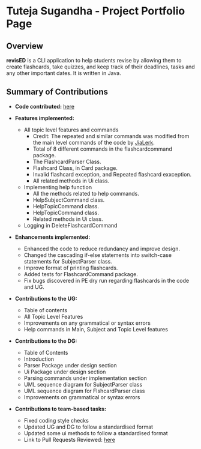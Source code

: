# Tuteja Sugandha - Project Portfolio Page

## Overview

**revisED** is a CLI application to help students revise by allowing them to create flashcards, take quizzes, 
and keep track of their deadlines, tasks and any other important dates. It is written in Java.

## Summary of Contributions

* **Code contributed:** [here](https://nus-cs2113-ay2021s1.github.io/tp-dashboard/#breakdown=true&search=sugandha929)

* **Features implemented:** 

    * All topic level features and commands
        * Credit: The repeated and similar commands was modified from the main level commands of the code by [JiaLerk](https://github.com/jialerk).
        * Total of 8 different commands in the flashcardcommand package.
        * The FlashcardParser Class.
        * Flashcard Class, in Card package.
        * Invalid flashcard exception, and Repeated flashcard exxception.
        * All related methods in Ui class.
    * Implementing help function
        * All the methods related to help commands. 
        * HelpSubjectCommand class.
        * HelpTopicCommand class.   
        * HelpTopicCommand class.
        * Related methods in Ui class.
    * Logging in DeleteFlashcardCommand
    
* **Enhancements implemented:** 
    * Enhanced the code to reduce redundancy and improve design.
    * Changed the cascading if-else statements into switch-case statements for SubjectParser class. 
    * Improve format of printing flashcards.
    * Added tests for FlashcardCommand package.
    * Fix bugs discovered in PE dry run regarding flashcards in the code and UG.
    
* **Contributions to the UG:** 
    * Table of contents
    * All Topic Level Features
    * Improvements on any grammatical or syntax errors
    * Help commands in Main, Subject and Topic Level features

* **Contributions to the DG:** 
    * Table of Contents
    * Introduction
    * Parser Package under design section
    * Ui Package under design section
    * Parsing commands under implementation section
    * UML sequence diagram for SubjectParser class
    * UML sequence diagram for FlshcardParser class
    * Improvements on grammatical or syntax errors
    
* **Contributions to team-based tasks:** 
    * Fixed coding style checks
    * Updated UG and DG to follow a standardised format
    * Updated some ui methods to follow a standardised format
    * Link to Pull Requests Reviewed: [here](https://github.com/AY2021S1-CS2113T-W13-1/tp/pulls?q=is%3Apr+reviewed-by%3Asugandha929)


